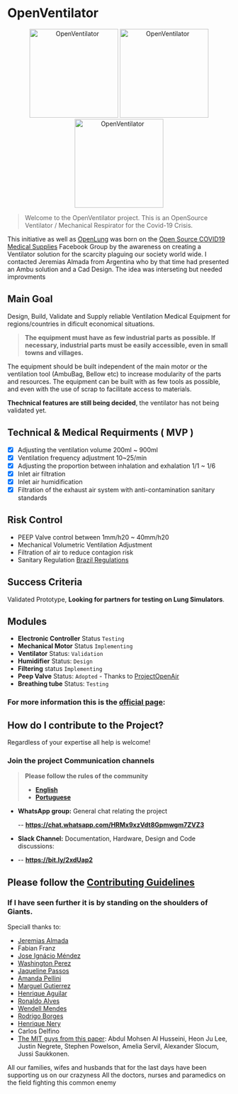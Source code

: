 # OpenVentilator

<p align="center">
	<img src="https://www.popsolutions.co/web/image/64944/WhatsApp%20Image%202020-03-24%20at%2015.12.42.jpeg" alt="OpenVentilator" height="200">
	<img src="https://www.popsolutions.co/web/image/64930/WhatsApp%20Image%202020-03-24%20at%2001.57.38.jpeg" alt="OpenVentilator" height="200">
	<img src="https://www.popsolutions.co/web/image/64933/WhatsApp%20Image%202020-03-24%20at%2001.42.24.jpeg" alt="OpenVentilator" height="200">
</p>

> Welcome to the OpenVentilator project. This is an OpenSource Ventilator / Mechanical Respirator for the Covid-19 Crisis.

This initiative as well as [OpenLung](https://gitlab.com/open-source-ventilator/OpenLung) was born on the [Open Source COVID19 Medical Supplies](https://web.facebook.com/groups/opensourcecovid19medicalsupplies/) Facebook Group by the awareness on creating a Ventilator solution for the scarcity plaguing our society world wide. I contacted Jeremias Almada from Argentina who by that time had presented an Ambu solution and a Cad Design. The idea was interseting but needed improvments

## Main Goal

Design, Build, Validate and Supply reliable Ventilation Medical Equipment for regions/countries in dificult economical situations.

> **The equipment must have as few industrial parts as possible. If necessary, industrial parts must be easily accessible, even in small towns and villages.**

The equipment should be built independent of the main motor or the ventilation tool (AmbuBag, Bellow etc) to increase modularity of the parts and resources. The equipment can be built with as few tools as possible, and even with the use of scrap to facilitate access to materials.

**Thechnical features are still being decided**, the ventilator has not being validated yet.

## Technical & Medical Requirments ( MVP )

- [x] Adjusting the ventilation volume 200ml ~ 900ml </br>
- [x] Ventilation frequency adjustment 10~25/min </br>
- [x] Adjusting the proportion between inhalation and exhalation 1/1 ~ 1/6 </br>
- [x] Inlet air filtration </br>
- [x] Inlet air humidification </br>
- [x] Filtration of the exhaust air system with anti-contamination sanitary standards </br>

## Risk Control

- PEEP Valve control between 1mm/h20 ~ 40mm/h20
- Mechanical Volumetric Ventilation Adjustment
- Filtration of air to reduce contagion risk
- Sanitary Regulation [Brazil Regulations](http://www.in.gov.br/en/web/dou/-/resolucao-rdc-n-356-de-23-de-marco-de-2020-249317437?fbclid=IwAR3tQyhVUPMqrTcX5HAW9Tq7MfYLCYCk8IwH2yqnO6RuaKEyzOCC9ImPHMI)

## Success Criteria

Validated Prototype, **Looking for partners for testing on Lung Simulators**.

## Modules

- **Electronic Controller** Status `Testing`
- **Mechanical Motor** Status `Implementing`
- **Ventilator** Status: `Validation`
- **Humidifier** Status: `Design`
- **Filtering** status `Implementing`
- **Peep Valve** Status: `Adopted` - Thanks to [ProjectOpenAir](https://www.youtube.com/watch?v=HEfCRcew_pk)
- **Breathing tube** Status: `Testing`
  ​

### For more information this is the [official page](https://www.popsolutions.co/openventilator?#scrollTop=0):

## How do I contribute to the Project?

Regardless of your expertise all help is welcome!

### Join the project Communication channels

> **Please follow the rules of the community**
>
> - [**English**](.github/CODE_OF_CONDUCT.md)
> - [**Portuguese**](https://www.popsolutions.co/community-guidelines?#scrollTop=0)

- **WhatsApp group:** General chat relating the project

  -- **https://chat.whatsapp.com/HRMx9xzVdt8Gpmwgm7ZVZ3**

- **Slack Channel:** Documentation, Hardware, Design and Code discussions:
- -- **https://bit.ly/2xdUap2**

## Please follow the [Contributing Guidelines](.github/CONTRIBUTING.md)

### If I have seen further it is by standing on the shoulders of Giants.

Speciall thanks to:

- [Jeremias Almada](https://www.linkedin.com/in/almada-jerem%C3%ADas-43888680)
- Fabian Franz
- [Jose Ignácio Méndez](https://www.linkedin.com/in/jos%C3%A9-ignacio-m%C3%A9ndez-0ba3ab53/)
- [Washington Perez](https://www.linkedin.com/in/washingtonperez/)
- [Jaqueline Passos](https://www.linkedin.com/in/jaquelinepassos/)
- [Amanda Pellini](https://www.linkedin.com/in/amanda-cristina-maciel-pellini-9177226a/)
- [Marguel Gutierrez](https://www.linkedin.com/in/marguelgtz/)
- [Henrique Aguilar](https://www.linkedin.com/in/henriaguilar/)
- [Ronaldo Alves](https://www.linkedin.com/in/ronaldoalves10/)
- [Wendell Mendes](https://www.linkedin.com/in/1endell)
- [Rodrigo Borges](http://linkedin.com/in/rborges111)
- [Henrique Nery](https://www.linkedin.com/in/henrique-nery-650216a2/)
- Carlos Delfino</br>
- <a href="https://web.mit.edu/2.75/projects/DMD_2010_Al_Husseini.pdf">The MIT guys from this paper</a>: Abdul Mohsen Al Husseini, Heon Ju Lee, Justin Negrete, Stephen Powelson, Amelia Servil,
  Alexander Slocum, Jussi Saukkonen.

All our families, wifes and husbands that for the last days have been supporting us on our crazyness
All the doctors, nurses and paramedics on the field fighting this common enemy
